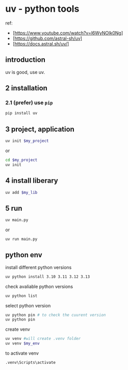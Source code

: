 # uv - python tools

ref:

- [https://www.youtube.com/watch?v=l6WyNOIk0Ng]
- [https://github.com/astral-sh/uv]
- [https://docs.astral.sh/uv/]

## introduction

uv is good, use uv.

## 2 installation

### 2.1 (prefer) use `pip`

```bash
pip install uv
```

## 3 project, application

```bash
uv init $my_project
```

or

```bash
cd $my_project
uv init
```

## 4 install liberary

```bash
uv add $my_lib
```

## 5 run

```bash
uv main.py
```

or

```bash
uv run main.py
```

## python env

install different python versions

```bash
uv python install 3.10 3.11 3.12 3.13
```

check avaliable python versions

```bash
uv python list
```

select python version

```bash
uv python pin # to check the cuurent version
uv python pin 
```

create venv

```bash
uv venv #will create .venv folder
uv venv $my_env
```

to activate venv

```bash
.venv\Scripts\activate
```
